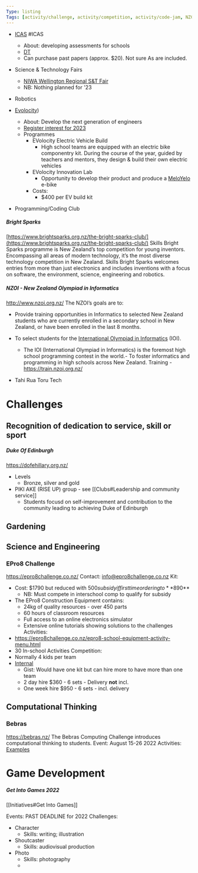```yaml
---
Type: listing
Tags: [activity/challenge, activity/competition, activity/code-jam, NZC/CTDT, activity/event]
---
```



-   [ICAS](https://www.icasassessments.com/) #ICAS
	- About:  developing assessments for schools
	- [DT](https://www.icasassessments.com/products-icas/subjects/digital-technologies/)
	- Can purchase past papers (approx. $20).  Not sure As are included.
	
-   Science & Technology Fairs
	- [NIWA Wellington Regional S&T Fair](https://sciencefair.org.nz/)
	- NB: Nothing planned for '23
    
-   Robotics
    
-   [Evolocity](https://evolocity.co.nz/))
	- About:  Develop the next generation of engineers
	- [Register interest for 2023](https://evolocity.co.nz/2023-team-registration/)
	- Programmes
		- EVolocity Electric Vehicle Build
			- High school teams are equipped with an electric bike componentry kit. During the course of the year, guided by teachers and mentors, they design & build their own electric vehicles
		- EVolocity Innovation Lab
			- Opportunity to develop their product and produce a [MeloYelo](https://meloyelo.nz/) e-bike			
	   - Costs: 
		   - $400 per EV build kit
    
-   Programming/Coding Club 
    
##### Bright Sparks
[https://www.brightsparks.org.nz/the-bright-sparks-club/](https://www.brightsparks.org.nz/the-bright-sparks-club/)
Skills Bright Sparks programme is New Zealand’s top competition for young inventors. Encompassing all areas of modern technology, it’s the most diverse technology competition in New Zealand. Skills Bright Sparks welcomes entries from more than just electronics and includes inventions with a focus on software, the environment, science, engineering and robotics.



##### NZOI - New Zealand Olympiad in Informatics 
http://www.nzoi.org.nz/
The NZOI’s goals are to:
- Provide training opportunities in Informatics to selected New Zealand students who are currently enrolled in a secondary school in New Zealand, or have been enrolled in the last 8 months.
- To select students for the [International Olympiad in Informatics](https://ioinformatics.org/) (IOI).
	- The IOI (International Olympiad in Informatics) is the foremost high school programming contest in the world.- To foster informatics and programming in high schools across New Zealand.
Training - https://train.nzoi.org.nz/


- Tahi Rua Toru Tech


# Challenges

## Recognition of dedication to service, skill or sport
##### Duke Of Edinburgh
https://dofehillary.org.nz/
- Levels
	- Bronze, silver and gold
- PIKI AKE (RISE UP) group - see [[Clubs#Leadership and community service]]
	- Students focusd on self-improvement  and contribution to the community leading to achieving Duke of Edinburgh

## Gardening



## Science and Engineering

### EPro8 Challenge
https://epro8challenge.co.nz/
Contact: [info@epro8challenge.co.nz](mailto:info@epro8challenge.co.nz?subject=EPro8%20Classroom%20Week%20-%20Letter%20Template&body=)
Kit:
- Cost:  $1790 but reduced with $500 subsidy if first time ordering to **$890**
	- NB: Must compete in interschool comp to qualify for subsidy
- The EPro8 Construction Equipment contains:
	- 24kg of quality resources - over 450 parts
	- 60 hours of classroom resources
	- Full access to an online electronics simulator
	- Extensive online tutorials showing solutions to the challenges
Activities:
- https://epro8challenge.co.nz/epro8-school-equipment-activity-menu.html
- 30 In-school Activities
Competition:
- Normally 4 kids per team
- [Internal](https://epro8challenge.co.nz/epro8-internal-event-options.html)
	- Gist: Would have one kit but can hire more to have more than one team
	- 2 day hire $360 - 6 sets - Delivery **not** incl.
	- One week hire $950 - 6 sets - incl. delivery

## Computational Thinking

### Bebras 

https://bebras.nz/
The Bebras Computing Challenge introduces computational thinking to students. 
Event: August 15-26 2022
Activities: [Examples](https://bebras.nz/examples.php)




# Game Development

##### Get Into Games 2022
[[Initiatives#Get Into Games]]

Events:  PAST DEADLINE for 2022
Challenges:
- Character
	- Skills: writing; illustration
- Shoutcaster
	- Skills: audiovisual production
- Photo
	- Skills: photography
	- 